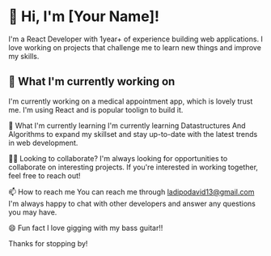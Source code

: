 # 👋 Hi, I'm [Your Name]!
I'm a React Developer with 1year+ of experience building web applications. I love working on projects that challenge me to learn new things and improve my skills.

## 🔭 What I'm currently working on
I'm currently working on a medical appointment app, which is lovely trust me. I'm using React and is popular toolign to build it.

🌱 What I'm currently learning
I'm currently learning Datastructures And Algorithms to expand my skillset and stay up-to-date with the latest trends in web development.

👯‍♀️ Looking to collaborate?
I'm always looking for opportunities to collaborate on interesting projects. If you're interested in working together, feel free to reach out!

📫 How to reach me
You can reach me through ladipodavid13@gmail.com I'm always happy to chat with other developers and answer any questions you may have.

😄 Fun fact
I love gigging with my bass guitar!!

Thanks for stopping by!



